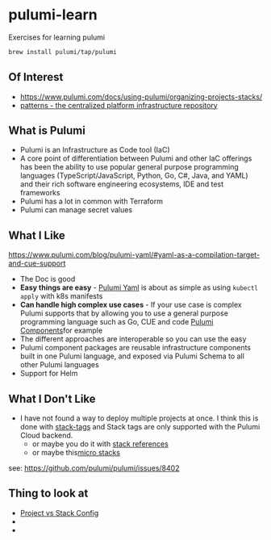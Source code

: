 # pulumi-learn

Exercises for learning pulumi

```sh
brew install pulumi/tap/pulumi
```

## Of Interest

* https://www.pulumi.com/docs/using-pulumi/organizing-projects-stacks/
* [patterns - the centralized platform infrastructure repository](https://www.pulumi.com/blog/organizational-patterns-infra-repo/)

## What is Pulumi

* Pulumi is an Infrastructure as Code tool (IaC)
* A core point of differentiation between Pulumi and other IaC offerings has been the ability to use popular general purpose programming languages (TypeScript/JavaScript, Python, Go, C#, Java, and YAML) and their rich software engineering ecosystems, IDE and test frameworks
* Pulumi has a lot in common with Terraform
* Pulumi can manage secret values

## What I Like

https://www.pulumi.com/blog/pulumi-yaml/#yaml-as-a-compilation-target-and-cue-support

* The Doc is good
* **Easy things are easy** - [Pulumi Yaml](https://www.pulumi.com/docs/languages-sdks/yaml/) is about as simple as using `kubectl apply` with k8s manifests
* **Can handle high complex use cases** - If your use case is complex Pulumi supports that by allowing you to use a general purpose programming language such as Go, CUE and code [Pulumi Components](https://www.pulumi.com/docs/concepts/resources/components/)for example
* The different approaches are interoperable so you can use the easy 
* Pulumi component packages are reusable infrastructure components built in one Pulumi language, and exposed via Pulumi Schema to all other Pulumi languages
* Support for Helm

## What I Don't Like

* I have not found a way to deploy multiple projects at once. I think this is done with [stack-tags](https://www.pulumi.com/docs/concepts/stack/#stack-tags) and Stack tags are only supported with the Pulumi Cloud backend.
  * or maybe you do it with [stack references](https://www.pulumi.com/docs/concepts/stack/#stackreferences)
  * or maybe this[micro stacks](https://blog.bitsrc.io/managing-micro-stacks-using-pulumi-87053eeb8678)

see: https://github.com/pulumi/pulumi/issues/8402

## Thing to look at

* [Project vs Stack Config](https://www.pulumi.com/docs/concepts/config/#project-and-stack-configuration-scope)
* 
* 